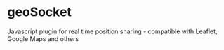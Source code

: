 # geoSocket
Javascript plugin for real time position sharing - compatible with Leaflet, Google Maps and others
